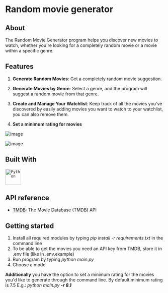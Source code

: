 # Random movie generator

## About

The Random Movie Generator program helps you discover new movies to watch, whether you're looking for a completely random movie or a movie within a specific genre.

## Features

1. **Generate Random Movies**: Get a completely random movie suggestion.

2. **Generate Movies by Genre**: Select a genre, and the program will suggest a random movie from that genre.

3. **Create and Manage Your Watchlist**: Keep track of all the movies you've discovered by easily adding movies you want to watch to your watchlist, you can also remove them.

4. **Set a minimum rating for movies**

![image](https://github.com/miglemr/random-movie-generator/assets/113340648/1669c655-c6d0-468e-b401-081c7f2d72fd)

![image](https://github.com/miglemr/random-movie-generator/assets/113340648/38425520-784b-4450-b5ec-a91a4d125236)

## Built With

<code><img width="50" src="https://user-images.githubusercontent.com/25181517/183423507-c056a6f9-1ba8-4312-a350-19bcbc5a8697.png" alt="Python" title="Python"/></code>

## API reference

- [TMDB](https://developer.themoviedb.org/docs/getting-started): The Movie Database (TMDB) API

## Getting started

1. Install all required modules by typing _pip install -r requirements.txt_ in the command line
2. To be able to get the movies you need an API key from TMDB, store it in .env file (like in .env.example)
3. Run program by typing _python main.py_
4. Choose a mode

**Additionally**
you have the option to set a minimum rating for the movies you'd like to generate through the command line. By default minimum rating is 7.5 E.g.:
_python main.py **-r 8.1**_
